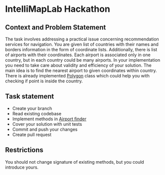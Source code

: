 # IntelliMapLab Hackathon

## Context and Problem Statement
The task involves addressing a practical issue concerning recommendation services for navigation.
You are given list of countries with their names and borders information in the form of coordinate lists.
Additionally, there is list of airports with their coordinates.
Each airport is associated only in one country, but in each country could be many airports.
In your implementation you need to take care about validity and efficiency of your solution.
The main idea is to find the nearest airport to given coordinates within country.
There is already implemented [Polygon] class which could help you with checking if point is inside the country.

## Task statement
* Create your branch
* Read existing codebase
* Implement methods in [Airport finder]
* Cover your solution with unit tests
* Commit and push your changes
* Create pull request

## Restrictions
You should not change signature of existing methods, but you could introduce yours.

[Polygon]: Polygon.java
[Airport finder]: AirportFinder.java